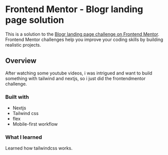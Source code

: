 # Frontend Mentor - Blogr landing page solution

This is a solution to the [Blogr landing page challenge on Frontend Mentor](https://www.frontendmentor.io/challenges/blogr-landing-page-EX2RLAApP). Frontend Mentor challenges help you improve your coding skills by building realistic projects.

## Overview

After watching some youtube videos, i was intrigued and want to build something with tailwind and nextjs, so i just did the frontendmentor challenge.

### Built with

- Nextjs
- Tailwind css
- flex
- Mobile-first workflow

### What I learned

Learned how tailwindcss works.
